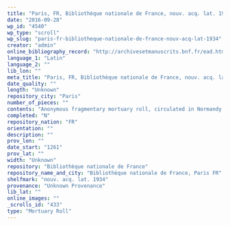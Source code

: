 ```yaml
---
title: "Paris, FR, Bibliothèque nationale de France, nouv. acq. lat. 1934"
date: "2016-09-28"
wp_id: "4540"
wp_type: "scroll"
wp_slug: "paris-fr-bibliotheque-nationale-de-france-nouv-acq-lat-1934"
creator: "admin"
online_bibliography_record: "http://archivesetmanuscrits.bnf.fr/ead.html?id=FRBNFEAD000070238"
language_1: "Latin"
language_2: ""
lib_lon: ""
meta_title: "Paris, FR, Bibliothèque nationale de France, nouv. acq. lat. 1934"
date_quality: ""
length: "Unknown"
repository_city: "Paris"
number_of_pieces: ""
contents: "Anonymous fragmentary mortuary roll, circulated in Normandy."
completed: "N"
repository_nation: "FR"
orientation: ""
description: ""
prov_lon: ""
date_start: "1261"
prov_lat: ""
width: "Unknown"
repository: "Bibliothèque nationale de France"
repository_name_and_city: "Bibliothèque nationale de France, Paris FR"
shelfmark: "nouv. acq. lat. 1934"
provenance: "Unknown Provenance"
lib_lat: ""
online_images: ""
_scrolls_id: "433"
type: "Mortuary Roll"
---
```



